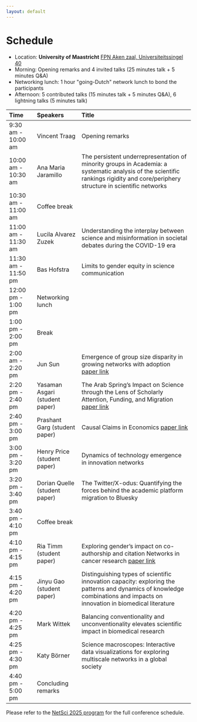 ```yaml
---
layout: default
---
```


# Schedule
- Location: **University of Maastricht** [FPN Aken zaal, Universiteitssingel 40](https://maps.app.goo.gl/BJ6aLFSEL2VH51Lk9)
- Morning: Opening remarks and 4 invited talks (25 minutes talk + 5 minutes Q&A)
- Networking lunch: 1 hour "going-Dutch" network lunch to bond the participants
- Afternoon: 5 contributed talks (15 minutes talk + 5 minutes Q&A), 6 lightning talks (5 minutes talk)

| Time      | Speakers | Title |
|:----------- |:----------- |:----------- |
| 9:30 am - 10:00 am   | Vincent Traag |Opening remarks|
| 10:00 am - 10:30 am  | Ana Maria Jaramillo |The persistent underrepresentation of minority groups in Academia: a systematic analysis of the scientific rankings rigidity and core/periphery structure in scientific networks|
| 10:30 am - 11:00 am  | Coffee break ||
| 11:00 am - 11:30 am  | Lucila Alvarez Zuzek |Understanding the interplay between science and misinformation in societal debates during the COVID-19 era|
| 11:30 am - 11:50 pm  |Bas Hofstra |Limits to gender equity in science communication|
| 12:00 pm - 1:00 pm   | Networking lunch ||
| 1:00 pm - 2:00 pm   | Break ||
| 2:00 am - 2:20 pm  | Jun Sun |Emergence of group size disparity in growing networks with adoption [paper link](https://doi.org/10.1038/s42005-024-01799-z)|
| 2:20 pm - 2:40 pm   | Yasaman Asgari (student paper) |The Arab Spring’s Impact on Science through the Lens of Scholarly Attention, Funding, and Migration [paper link](https://arxiv.org/pdf/2503.13238)|
| 2:40 pm - 3:00 pm   | Prashant Garg (student paper) |Causal Claims in Economics [paper link](https://arxiv.org/abs/2501.06873)|
| 3:00 pm - 3:20 pm   | Henry Price (student paper) |Dynamics of technology emergence in innovation networks|
| 3:20 pm - 3:40 pm   | Dorian Quelle (student paper) |The Twitter/X-odus: Quantifying the forces behind the academic platform migration to Bluesky|
| 3:40 pm - 4:10 pm   | Coffee break ||
| 4:10 pm - 4:15 pm   | Ria Timm (student paper) |Exploring gender’s impact on co-authorship and citation Networks in cancer research [paper link](https://github.com/netscisci/netscisci.github.io/blob/main/assets/papers/NetSciSci2025_paper_8.pdf)|
| 4:15 pm - 4:20 pm   | Jinyu Gao (student paper) |Distinguishing types of scientific innovation capacity: exploring the patterns and dynamics of knowledge combinations and impacts on innovation in biomedical literature| 
| 4:20 pm - 4:25 pm   | Mark Wittek |Balancing conventionality and unconventionality elevates scientific impact in biomedical research| 
| 4:25 pm - 4:30 pm   | Katy Börner |Science macroscopes: Interactive data visualizations for exploring multiscale networks in a global society| 
| 4:40 pm - 5:00 pm   | Concluding remarks ||

Please refer to the [NetSci 2025 program](https://netsci2025.github.io/) for the full conference schedule. 

